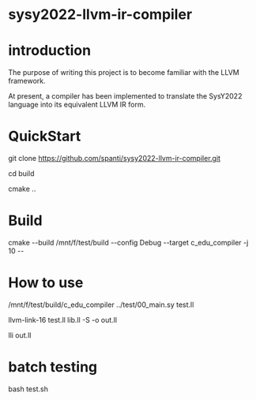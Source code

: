# sysy2022-llvm-ir-compiler

# introduction
The purpose of writing this project is to become familiar with the LLVM framework.

At present, a compiler has been implemented to translate the SysY2022 language into its equivalent LLVM IR form.
# QuickStart
git clone https://github.com/spanti/sysy2022-llvm-ir-compiler.git

cd build

cmake ..
# Build
cmake --build /mnt/f/test/build --config Debug --target c_edu_compiler -j 10 --
# How to use
/mnt/f/test/build/c_edu_compiler ../test/00_main.sy test.ll

llvm-link-16 test.ll lib.ll -S -o out.ll

lli out.ll
# batch testing
bash test.sh
